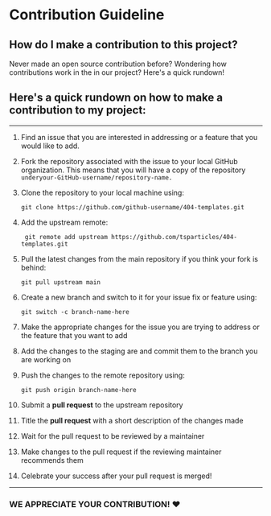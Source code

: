 # Contribution Guideline

## How do I make a contribution to this project?

Never made an open source contribution before? Wondering how contributions work in the in our project? Here's a quick rundown!

## **Here's a quick rundown on how to make a contribution to my project:**

---

1. Find an issue that you are interested in addressing or a feature that you would like to add.

2. Fork the repository associated with the issue to your local GitHub organization. This means that you will have a copy of the repository `underyour-GitHub-username/repository-name.`

3. Clone the repository to your local machine using:

   ```
   git clone https://github.com/github-username/404-templates.git
   ```

4. Add the upstream remote:

   ```
    git remote add upstream https://github.com/tsparticles/404-templates.git
   ```

5. Pull the latest changes from the main repository if you think your fork is behind:

   ```
   git pull upstream main
   ```

6. Create a new branch and switch to it for your issue fix or feature using:

   ```
   git switch -c branch-name-here
   ```

7. Make the appropriate changes for the issue you are trying to address or the feature that you want to add

8. Add the changes to the staging are and commit them to the branch you are working on

9. Push the changes to the remote repository using:

   ```
   git push origin branch-name-here
   ```

10. Submit a **pull request** to the upstream repository

11. Title the **pull request** with a short description of the changes made

12. Wait for the pull request to be reviewed by a maintainer

13. Make changes to the pull request if the reviewing maintainer recommends them

14. Celebrate your success after your pull request is merged!

---

### WE APPRECIATE YOUR CONTRIBUTION! ❤️
